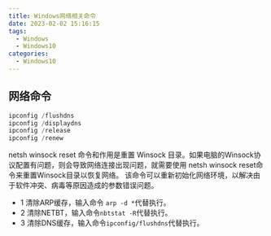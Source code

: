```yaml
---
title: Windows网络相关命令
date: 2023-02-02 15:16:15
tags:
  - Windows
  - Windows10
categories:
  - Windows10
---
```


## 网络命令

```ps1
ipconfig /flushdns
ipconfig /displaydns
ipconfig /release 
ipconfig /renew
```

netsh winsock reset 命令和作用是重置 Winsock 目录。如果电脑的Winsock协议配置有问题，则会导致网络连接出现问题，就需要使用 netsh winsock reset命令来重置Winsock目录以恢复网络。
该命令可以重新初始化网络环境，以解决由于软件冲突、病毒等原因造成的参数错误问题。

* 1 清除ARP缓存，输入命令 `arp -d *`代替执行。
* 2 清除NETBT，输入命令`nbtstat -R`代替执行。
* 3 清除DNS缓存，输入命令`ipconfig/flushdns`代替执行。
